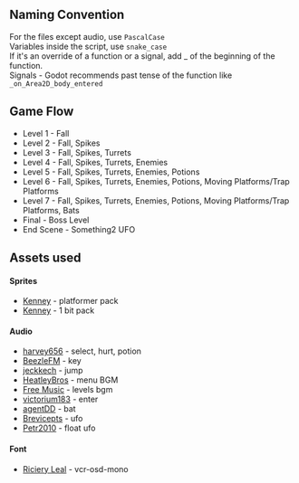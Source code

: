 ## Naming Convention 

For the files except audio, use ```PascalCase```  
Variables inside the script, use ```snake_case```  
If it's an override of a function or a signal, add _ of the beginning of the function.   
Signals - Godot recommends past tense of the function like ```_on_Area2D_body_entered```

## Game Flow
* Level 1 - Fall
* Level 2 - Fall, Spikes
* Level 3 - Fall, Spikes, Turrets
* Level 4 - Fall, Spikes, Turrets, Enemies
* Level 5 - Fall, Spikes, Turrets, Enemies, Potions
* Level 6 - Fall, Spikes, Turrets, Enemies, Potions, Moving Platforms/Trap Platforms
* Level 7 - Fall, Spikes, Turrets, Enemies, Potions, Moving Platforms/Trap Platforms, Bats
* Final - Boss Level
* End Scene - Something2 UFO


## Assets used


#### Sprites

* [Kenney](https://kenney.nl/assets/bit-platformer-pack) - platformer pack
* [Kenney](https://www.kenney.nl/assets/bit-pack) - 1 bit pack

#### Audio

* [harvey656](https://harvey656.itch.io/8-bit-game-sound-effects-collection) - select, hurt, potion
* [BeezleFM](https://freesound.org/people/BeezleFM/sounds/512137/) - key 
* [jeckkech](https://freesound.org/people/jeckkech/sounds/391670/) - jump
* [HeatleyBros](https://www.youtube.com/watch?v=Bok8nLviThg) - menu BGM
* [Free Music](https://www.youtube.com/watch?v=HHYOBwzT4u4&list=PLwJjxqYuirCLkq42mGw4XKGQlpZSfxsYd&index=25) - levels bgm
* [victorium183](https://freesound.org/people/victorium183/sounds/476818/) - enter 
* [agentDD](https://freesound.org/people/AgentDD/sounds/246225/) - bat
* [Brevicepts](https://freesound.org/people/Breviceps/sounds/454595/) - ufo
* [Petr2010](https://freesound.org/people/Petr2010/sounds/234258/) - float ufo

#### Font

* [Riciery Leal](https://www.dafont.com/vcr-osd-mono.font) - vcr-osd-mono


